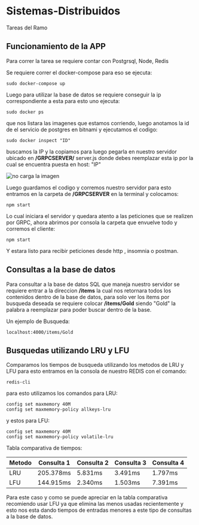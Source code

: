# Sistemas-Distribuidos
Tareas del Ramo


## Funcionamiento de la APP
Para correr la tarea se requiere contar con Postgrsql, Node, Redis

Se requiere correr el docker-compose para eso se ejecuta:

`sudo docker-compose up`

Luego para utilizar la base de datos se requiere conseguir la ip correspondiente a esta para esto uno ejecuta:

`sudo docker ps`

que nos listara las imagenes que estamos corriendo, luego anotamos la id de el servicio de postgres en bitnami y ejecutamos el codigo:

`sudo docker inspect "ID"`

buscamos la IP y la copiamos para luego pegarla en nuestro servidor ubicado en **/GRPCSERVER/** server.js donde debes reemplazar esta ip por la cual se encuentra puesta en host: "IP"

![no carga la imagen](https://cdn.discordapp.com/attachments/878099236334485504/971260279985954826/ip.png)

Luego guardamos el codigo y corremos nuestro servidor para esto entramos en la carpeta de **/GRPCSERVER** en la terminal y colocamos:

`npm start`

Lo cual iniciara el servidor y quedara atento a las peticiones que se realizen por GRPC, ahora abrimos por consola la carpeta que envuelve todo y corremos el cliente:

`npm start`

Y estara listo para recibir peticiones desde http , insomnia o postman.

## Consultas a la base de datos

Para consultar a la base de datos SQL que maneja nuestro servidor se requiere entrar a la direccion **/items** la cual nos retornara todos los contenidos dentro de la base de datos, para solo ver los items por busqueda deseada se requiere colocar **/items/Gold** siendo "Gold" la palabra a reemplazar para poder buscar dentro de la base. 

Un ejemplo de Busqueda:

`localhost:4000/items/Gold`

## Busquedas utilizando LRU y LFU

Comparamos los tiempos de busqueda utilizando los metodos de LRU y LFU para esto entramos en la consola de nuestro REDIS con el comando:

`redis-cli`

para esto utilizamos los comandos para LRU:

```
config set maxmemory 40M
config set maxmemory-policy allkeys-lru
```

y estos para LFU:

```
config set maxmemory 40M
config set maxmemory-policy volatile-lru
```
Tabla comparativa de tiempos:

|Metodo| Consulta 1| Consulta 2|Consulta 3| Consulta 4|
| -----| ----- | ---- | ----- | ---- |
| LRU| 205.378ms | 5.831ms | 3.491ms | 1.797ms |
| LFU| 144.915ms | 2.340ms | 1.503ms | 7.391ms |

Para este caso y como se puede apreciar en la tabla comparativa recomiendo usar LFU ya que elimina las menos usadas recientemente y esto nos esta dando tiempos de entradas menores a este tipo de consultas a la base de datos.
